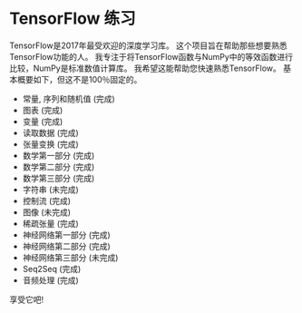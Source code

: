 # TensorFlow 练习

TensorFlow是2017年最受欢迎的深度学习库。
这个项目旨在帮助那些想要熟悉TensorFlow功能的人。 我专注于将TensorFlow函数与NumPy中的等效函数进行比较，NumPy是标准数值计算库。 我希望这能帮助您快速熟悉TensorFlow。
基本概要如下，但这不是100％固定的。

* 常量, 序列和随机值 (完成)
* 图表 (完成)
* 变量 (完成)
* 读取数据 (完成)
* 张量变换 (完成)
* 数学第一部分 (完成)
* 数学第二部分 (完成)
* 数学第三部分 (完成)
* 字符串 (未完成)
* 控制流 (完成)
* 图像 (未完成)
* 稀疏张量 (完成)
* 神经网络第一部分 (完成)
* 神经网络第二部分 (完成)
* 神经网络第三部分 (未完成)
* Seq2Seq (完成)
* 音频处理 (完成)

享受它吧!
